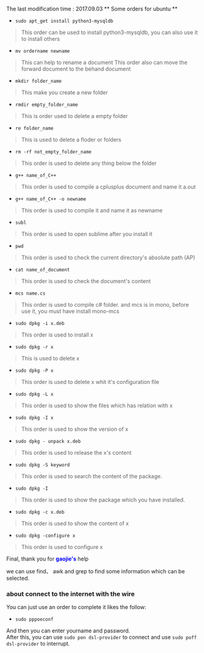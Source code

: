 The last modification time : 2017.09.03
** Some orders for ubuntu **

+ `sudo apt_get install python3-mysqldb`
> This order can be used to install python3-mysqldb, you can also use it to install others


+ `mv ordername newname`
> This can help to rename a document
> This order also can move the forward document to the behand document

+ `mkdir folder_name`
> This make you create a new folder

+ `rmdir empty_folder_name`
> This is order used to delete a empty folder


+ `re folder_name`
> This is used to delete a floder or folders


+ `rm -rf not_empty_folder_name`
> This order is used to delete any thing below the folder


+ `g++ name_of_C++`
> This order is used to compile a cplusplus document and name it a.out



+ `g++ name_of_C++ -o newname`
> This order is used to compile it and name it as newname


+ `subl`
> This order is used to open sublime after you install it


+ `pwd`
> This order is used to check the current directory's absolute path (AP)


+ `cat name_of_document`
> This order is used to check the document's content


+ `mcs name.cs`
> This order is used to compile c# folder.
> and mcs is in mono, before use it, you must have install mono-mcs

* `sudo dpkg -i x.deb`
> This order is used to install x

* `sudo dpkg -r x`
> This is used to delete x

* `sudo dpkg -P x`
> This order is used to delete x whit it's configuration file

* `sudo dpkg -L x`
> This order is used to show the files which has relation with x

* `sudo dpkg -I x`
> This order is used to show the version of x

* `sudo dpkg - unpack x.deb`
> This order is used to release the x's content

* `sudo dpkg -S keyword`
> This order is used to search the content of the package.

* `sudo dpkg -I`
> This order is used to show the package which you have installed.

* `sudo dpkg -c x.deb`
> This order is used to show the content of x

* `sudo dpkg -configure x`
> This order is used to configure x

Final, thank you for <font color = blue>__gaojie's__</font> help

we can use find、 awk and grep to find some information which can be selected.

### about connect to the internet with the wire
You can just use an order to complete it likes the follow:  
* ` sudo pppoeconf `

And then you can enter yourname and password.  
After this, you can use `sudo pon dsl-provider` to connect and use `sudo poff dsl-provider` to interrupt.